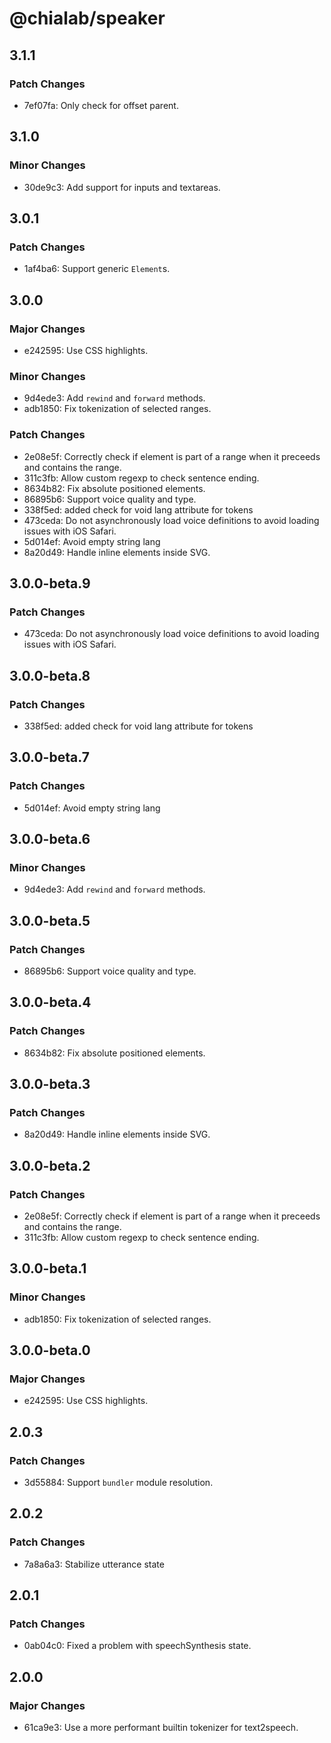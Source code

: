 # @chialab/speaker

## 3.1.1

### Patch Changes

- 7ef07fa: Only check for offset parent.

## 3.1.0

### Minor Changes

- 30de9c3: Add support for inputs and textareas.

## 3.0.1

### Patch Changes

- 1af4ba6: Support generic `Element`s.

## 3.0.0

### Major Changes

- e242595: Use CSS highlights.

### Minor Changes

- 9d4ede3: Add `rewind` and `forward` methods.
- adb1850: Fix tokenization of selected ranges.

### Patch Changes

- 2e08e5f: Correctly check if element is part of a range when it preceeds and contains the range.
- 311c3fb: Allow custom regexp to check sentence ending.
- 8634b82: Fix absolute positioned elements.
- 86895b6: Support voice quality and type.
- 338f5ed: added check for void lang attribute for tokens
- 473ceda: Do not asynchronously load voice definitions to avoid loading issues with iOS Safari.
- 5d014ef: Avoid empty string lang
- 8a20d49: Handle inline elements inside SVG.

## 3.0.0-beta.9

### Patch Changes

- 473ceda: Do not asynchronously load voice definitions to avoid loading issues with iOS Safari.

## 3.0.0-beta.8

### Patch Changes

- 338f5ed: added check for void lang attribute for tokens

## 3.0.0-beta.7

### Patch Changes

- 5d014ef: Avoid empty string lang

## 3.0.0-beta.6

### Minor Changes

- 9d4ede3: Add `rewind` and `forward` methods.

## 3.0.0-beta.5

### Patch Changes

- 86895b6: Support voice quality and type.

## 3.0.0-beta.4

### Patch Changes

- 8634b82: Fix absolute positioned elements.

## 3.0.0-beta.3

### Patch Changes

- 8a20d49: Handle inline elements inside SVG.

## 3.0.0-beta.2

### Patch Changes

- 2e08e5f: Correctly check if element is part of a range when it preceeds and contains the range.
- 311c3fb: Allow custom regexp to check sentence ending.

## 3.0.0-beta.1

### Minor Changes

- adb1850: Fix tokenization of selected ranges.

## 3.0.0-beta.0

### Major Changes

- e242595: Use CSS highlights.

## 2.0.3

### Patch Changes

- 3d55884: Support `bundler` module resolution.

## 2.0.2

### Patch Changes

- 7a8a6a3: Stabilize utterance state

## 2.0.1

### Patch Changes

- 0ab04c0: Fixed a problem with speechSynthesis state.

## 2.0.0

### Major Changes

- 61ca9e3: Use a more performant builtin tokenizer for text2speech.
